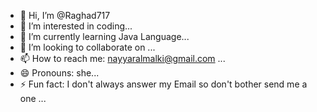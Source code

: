 - 👋 Hi, I’m @Raghad717
- 👀 I’m interested in coding...
- 🌱 I’m currently learning Java Language...
- 💞️ I’m looking to collaborate on ...
- 📫 How to reach me: nayyaralmalki@gmail.com ...
- 😄 Pronouns: she...
- ⚡ Fun fact: I don't always answer my Email so don't bother send me a one  ...

<!---
Raghad717/Raghad717 is a ✨ special ✨ repository because its `README.md` (this file) appears on your GitHub profile.
You can click the Preview link to take a look at your changes.
--->
